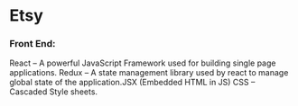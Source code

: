 # Etsy

### __Front End:__ ###
React – A powerful JavaScript Framework used for building single page applications. Redux – A state management library used by react to 
manage global state of the application.JSX (Embedded HTML in JS) CSS – Cascaded Style sheets.
